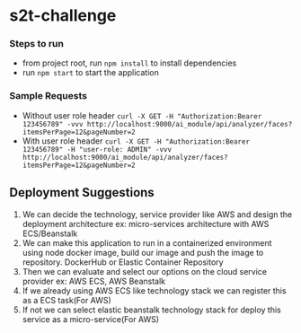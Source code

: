 # s2t-challenge

### Steps to run
- from project root, run `npm install` to install dependencies 
- run `npm start` to start the application


### Sample Requests
- Without user role header 
`curl -X GET -H "Authorization:Bearer 123456789" -vvv http://localhost:9000/ai_module/api/analyzer/faces?itemsPerPage=12&pageNumber=2`
- With user role header 
`curl -X GET -H "Authorization:Bearer 123456789" -H "user-role: ADMIN" -vvv http://localhost:9000/ai_module/api/analyzer/faces?itemsPerPage=12&pageNumber=2`


## Deployment Suggestions
1. We can decide the technology, service provider like AWS and design the 
deployment architecture ex: micro-services architecture with AWS ECS/Beanstalk
2. We can make this application to run in a containerized environment using
   node docker image, build our image and push the image to repository.
   DockerHub or Elastic Container Repository
3. Then we can evaluate and select our options on the cloud service provider
 ex: AWS ECS, AWS Beanstalk
4. If we already using AWS ECS like technology stack we can register this as 
a ECS task(For AWS)
5. If not we can select elastic beanstalk technology stack
 for deploy this service as a micro-service(For AWS) 